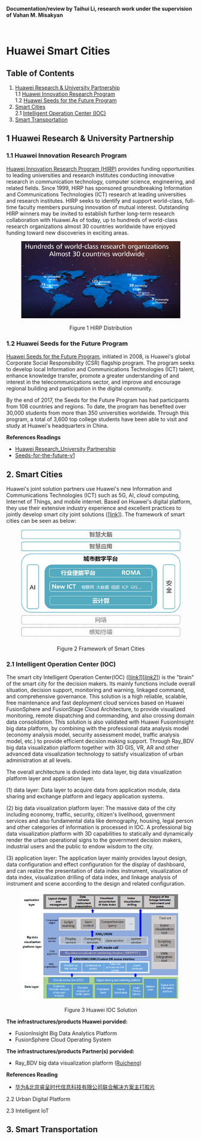**Documentation/review by Taihui Li, research work under the supervision of Vahan M. Misakyan**


&nbsp;
&nbsp;
&nbsp;

# Huawei Smart Cities


## Table of Contents

1. [Huawei Research & University Partnership](#1-huawei-research-&-university-partnership)<br>
  1.1 [Huawei Innovation Research Program](#11-huawei-innovation-research-program)<br>
  1.2 [Huawei Seeds for the Future Program](#12-huawei-seeds-for-the-future-program)
2. [Smart Cities](#2-smart-cities)<br>
  2.1 [Intelligent Operation Center (IOC)](#21-intelligent-operation-center-ioc)
3. [Smart Transportation](#3-smart-transportation)



## 1 Huawei Research & University Partnership
### 1.1 Huawei Innovation Research Program

[Huawei Innovation Research Program (HIRP)](http://innovationresearch.huawei.com/IPD/hirp/portal/index.html) provides funding opportunities to leading universities and research institutes conducting innovative research in communication technology, computer science, engineering, and related fields. Since 1999, HIRP has sponsored groundbreaking  Information and Communications Technologies (ICT) research at leading universities and research institutes. HIRP seeks to identify and support world-class, full-time faculty members pursuing innovation of mutual interest. Outstanding HIRP winners may be invited to establish further long-term research collaboration with Huawei.As of today, up to hundreds of world-class research organizations almost 30 countries worldwide have enjoyed funding toward new discoveries in exciting areas.

<div align="center">
<figure>
<p><img src="figures/huawei_hirp.png" width="456">
<figcaption>Figure 1 HIRP Distribution</figcaption>
</figure>
</div>


### 1.2 Huawei Seeds for the Future Program

[Huawei Seeds for the Future Program](https://www.huawei.com/us/about-huawei/sustainability/win-win-development/social-contribution/seeds-for-the-future), initiated in 2008, is Huawei's global Corporate Social Responsibility (CSR) flagship program. The program seeks to develop local Information and Communications Technologies (ICT) talent, enhance knowledge transfer, promote a greater understanding of and interest in the telecommunications sector, and improve and encourage regional building and participation in the digital community.

By the end of 2017, the Seeds for the Future Program has had participants from 108 countries and regions. To date, the program has benefited over 30,000 students from more than 350 universities worldwide. Through this program, a total of 3,600 top college students have been able to visit and study at Huawei's headquarters in China.

**References Readings**
* [Huawei Research_University Partnership](https://github.com/taihui/RA_Summer2019/blob/master/1_huawei_smart_city/references/research_funding/1-Huawei%20Research_University%20Partnership.pdf)
* [Seeds-for-the-future-v1](https://github.com/taihui/RA_Summer2019/blob/master/1_huawei_smart_city/references/research_funding/2-seeds-for-the-future-v1.pdf)


## 2. Smart Cities

Huawei's joint solution partners use Huawei's new Information and Communications Technologies (ICT) such as 5G, AI, cloud computing, Internet of Things, and mobile internet. Based on Huawei's digital platform, they use their extensive industry experience and excellent practices to jointly develop smart city joint solutions ([[link]](https://e.huawei.com/cn/marketplace/industries/smartcity)). The framework of smart cities can be seen as below:

<div align="center">
<figure>
<p><img src="figures/smartcity-structure.jpg" width="456">
<figcaption>Figure 2 Framework of Smart Cities</figcaption>
</figure>
</div>

### 2.1 Intelligent Operation Center (IOC)

The smart city Intelligent Operation Center(IOC) ([[*link1*]](https://e.huawei.com/en/marketplace/schemelist/schemedetail?id=a1Z0K000003kvOXUAY)[[*link2*]](https://e.huawei.com/en/marketplace/schemelist/schemedetail?id=a1Z0K000003kziNUAQ)) is the "brain" of the smart city for the decision makers. Its mainly functions include overall situation, decision support, monitoring and warning, linkaged command, and comprehensive governance. This solution is a high reliable, scalable, free maintenance and fast deployment cloud services based on Huawei FusionSphere and FusionStage Cloud Architecture, to provide visualized monitoring, remote dispatching and commanding, and also crossing domain data consolidation. This solution is also validated with Huawei FusionInsight big data platform, by combining with the professional data analysis model (economy analysis model, security assessment model, traffic analysis model, etc.) to provide efficient decision making support. Through Ray_BDV big data visualization platform together with 3D GIS, VR, AR and other advanced data visualization technology to satisfy visualization of urban administration at all levels.

The overall architecture is divided into data layer, big data visualization platform layer and application layer. 

(1) data layer: Data layer to acquire data from application module, data sharing and exchange platform and legacy application systems. 

(2) big data visualization platform layer: The massive data of the city including economy, traffic, security, citizen's livelihood, government services and also fundamental data like demography, housing, legal person and other categories of information is processed in IOC. A professional big data visualization platform with 3D capabilities to statically and dynamically render the urban operational signs to the government decision makers, industrial users and the public to endow wisdom to the city.

(3) application layer: The application layer mainly provides layout design, data configuration and effect configuration for the display of dashboard, and can realize the presentation of data index instrument, visualization of data index, visualization drilling of data index, and linkage analysis of instrument and scene according to the design and related configuration. 

<div align="center">
<figure>
<p><img src="figures/huawei_IOC.png" width="456">
<figcaption>Figure 3 Huawei IOC Solution</figcaption>
</figure>
</div>


**The infrastructures/products Huawei porvided:**
* FusionInsight Big Data Analytics Platform
* FusionSphere Cloud Operating System	

**The infrastructures/products Partner(s) porvided:**
* Ray_BDV big data visualization platform ([Ruicheng](http://www.resafety.com))

**References Reading**
* [华为&北京睿呈时代信息科技有限公司联合解决方案主打胶片](https://github.com/taihui/notebook/blob/master/huawei/references/smart_cities/%E5%8D%8E%E4%B8%BA%26%E5%8C%97%E4%BA%AC%E7%9D%BF%E5%91%88%E6%97%B6%E4%BB%A3%E4%BF%A1%E6%81%AF%E7%A7%91%E6%8A%80%E6%9C%89%E9%99%90%E5%85%AC%E5%8F%B8%E8%81%94%E5%90%88%E8%A7%A3%E5%86%B3%E6%96%B9%E6%A1%88%E4%B8%BB%E6%89%93%E8%83%B6%E7%89%87.pdf)



2.2 Urban Digital Platform 


2.3 Intelligent IoT



## 3. Smart Transportation 






